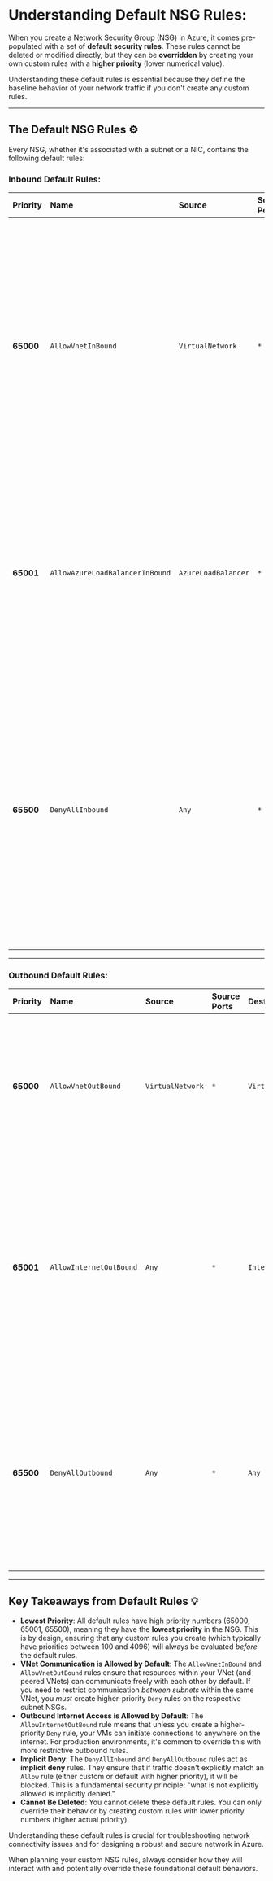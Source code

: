 # Understanding Default NSG Rules:

When you create a Network Security Group (NSG) in Azure, it comes pre-populated with a set of **default security rules**. These rules cannot be deleted or modified directly, but they can be **overridden** by creating your own custom rules with a **higher priority** (lower numerical value).

Understanding these default rules is essential because they define the baseline behavior of your network traffic if you don't create any custom rules.

---

## The Default NSG Rules ⚙️

Every NSG, whether it's associated with a subnet or a NIC, contains the following default rules:

### Inbound Default Rules:

| Priority | Name                        | Source             | Source Ports | Destination        | Destination Ports | Protocol | Action | Description                                                                                              |
| :------- | :-------------------------- | :----------------- | :----------- | :----------------- | :---------------- | :------- | :----- | :------------------------------------------------------------------------------------------------------------------------------------------------------------------------------------------------------------------------------------------------------------ |
| **65000** | `AllowVnetInBound`          | `VirtualNetwork`   | `*`          | `VirtualNetwork`   | `*`               | `Any`    | `Allow` | **Allows all inbound traffic from within the same Virtual Network (VNet) or peered VNets.** This means VMs in different subnets of the same VNet, or VMs in peered VNets, can communicate with each other by default. This also includes traffic from connected on-premises networks. |
| **65001** | `AllowAzureLoadBalancerInBound` | `AzureLoadBalancer` | `*`          | `VirtualNetwork`   | `*`               | `Any`    | `Allow` | **Allows inbound traffic from the Azure Load Balancer health probes.** This is crucial for VMs that are part of a load-balanced set, allowing the load balancer to determine their health status.                                                             |
| **65500** | `DenyAllInbound`            | `Any`              | `*`          | `Any`              | `*`               | `Any`    | `Deny` | **Denies all other inbound traffic.** This is the ultimate "catch-all" deny rule. If an inbound connection does not match a higher-priority `Allow` rule, it will be blocked by this rule. This is why you need to create explicit allow rules for external access (e.g., RDP, SSH, HTTP from the Internet). |

---

### Outbound Default Rules:

| Priority | Name                        | Source             | Source Ports | Destination        | Destination Ports | Protocol | Action | Description                                                                                                                                                                                                                                                                                                                                                                                                                                                                                                                                                                                                                                                                                                                                                                                                                                                                                                               |
| :------- | :-------------------------- | :----------- | :----------------- | :----------- | :----------------- | :------- | :----- | :---------------------------------------------------------------------------------------------------------------------------------------------------------------------------------------------------------------------------------------------------------------------------------------------------------------------------------------------------------------------------------------------------------------------------------------------------------------------------------------------------------------------------------------------------------------------------------------------------------------------------------------------------------------------------------------------------------------------------------------------------------------------------------------------------------------------------------------------------------- |
| **65000** | `AllowVnetOutBound`         | `VirtualNetwork`   | `*`          | `VirtualNetwork`   | `*`               | `Any`    | `Allow` | **Allows all outbound traffic to destinations within the same Virtual Network (VNet) or peered VNets.** Similar to `AllowVnetInBound`, this ensures resources within your VNet can communicate with each other. This also includes traffic to connected on-premises networks.                                                                                                                                                                                                                                                                                                                                                                                                                                                                                                                                                                                                                                                      |
| **65001** | `AllowInternetOutBound`     | `Any`              | `*`          | `Internet`         | `*`               | `Any`    | `Allow` | **Allows all outbound traffic to the Internet.** This is an important rule to be aware of. By default, your Azure VMs can initiate outbound connections to any destination on the public internet. While convenient for updates and software installations, it's often a security best practice to restrict this outbound access to only what's necessary, which would require creating higher-priority `Deny` rules for specific destinations/ports.                                                                                                                                                                                                                                                                                                                                                                                                                                                               |
| **65500** | `DenyAllOutbound`           | `Any`              | `*`          | `Any`              | `*`               | `Any`    | `Deny` | **Denies all other outbound traffic.** This is the ultimate "catch-all" deny rule for outbound connections. Any outbound traffic not matched by a higher-priority `Allow` rule will be blocked here. If you override `AllowInternetOutBound` with a `Deny` rule for the internet, this rule effectively becomes the final blocker for any other destinations unless you explicitly allow them. |

---

## Key Takeaways from Default Rules 💡

* **Lowest Priority**: All default rules have high priority numbers (65000, 65001, 65500), meaning they have the **lowest priority** in the NSG. This is by design, ensuring that any custom rules you create (which typically have priorities between 100 and 4096) will always be evaluated *before* the default rules.
* **VNet Communication is Allowed by Default**: The `AllowVnetInBound` and `AllowVnetOutBound` rules ensure that resources within your VNet (and peered VNets) can communicate freely with each other by default. If you need to restrict communication *between subnets* within the same VNet, you *must* create higher-priority `Deny` rules on the respective subnet NSGs.
* **Outbound Internet Access is Allowed by Default**: The `AllowInternetOutBound` rule means that unless you create a higher-priority `Deny` rule, your VMs can initiate connections to anywhere on the internet. For production environments, it's common to override this with more restrictive outbound rules.
* **Implicit Deny**: The `DenyAllInbound` and `DenyAllOutbound` rules act as **implicit deny** rules. They ensure that if traffic doesn't explicitly match an `Allow` rule (either custom or default with higher priority), it will be blocked. This is a fundamental security principle: "what is not explicitly allowed is implicitly denied."
* **Cannot Be Deleted**: You cannot delete these default rules. You can only override their behavior by creating custom rules with lower priority numbers (higher actual priority).

Understanding these default rules is crucial for troubleshooting network connectivity issues and for designing a robust and secure network in Azure. 

When planning your custom NSG rules, always consider how they will interact with and potentially override these foundational default behaviors.